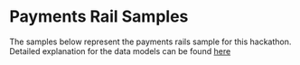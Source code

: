 # Payments Rail Samples

The samples below represent the payments rails sample for this hackathon. Detailed explanation for the data models can be found [here](https://hackathon.payments.ca/payments-rail-data-model-overview)